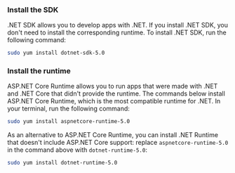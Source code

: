 
### Install the SDK

.NET SDK allows you to develop apps with .NET. If you install .NET SDK, you don't need to install the corresponding runtime. To install .NET SDK, run the following command:

```bash
sudo yum install dotnet-sdk-5.0
```

### Install the runtime

ASP.NET Core Runtime allows you to run apps that were made with .NET and .NET Core that didn't provide the runtime. The commands below install ASP.NET Core Runtime, which is the most compatible runtime for .NET. In your terminal, run the following command:

```bash
sudo yum install aspnetcore-runtime-5.0
```

As an alternative to ASP.NET Core Runtime, you can install .NET Runtime that doesn't include ASP.NET Core support: replace `aspnetcore-runtime-5.0` in the command above with `dotnet-runtime-5.0`:

```bash
sudo yum install dotnet-runtime-5.0
```
